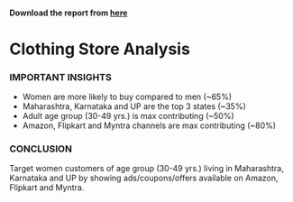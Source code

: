 #### Download the report from [here](https://1drv.ms/x/s!AgG9yOFM0J5kgrMZsJQn18cjvO8ayw?e=QOO7Gs)

# Clothing Store Analysis

### IMPORTANT INSIGHTS
* Women are more likely to buy compared to men (~65%)
* Maharashtra, Karnataka and UP are the top 3 states (~35%)
* Adult age group (30-49 yrs.) is max contributing (~50%)
* Amazon, Flipkart and Myntra channels are max contributing (~80%)

### CONCLUSION
Target women customers of age group (30-49 yrs.) living in Maharashtra, Karnataka and UP by showing ads/coupons/offers available on Amazon, Flipkart and Myntra.
